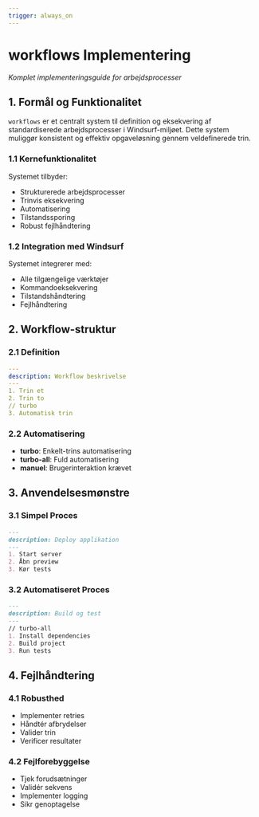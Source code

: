 ```yaml
---
trigger: always_on
---
```


# workflows Implementering
*Komplet implementeringsguide for arbejdsprocesser*

## 1. Formål og Funktionalitet
`workflows` er et centralt system til definition og eksekvering af standardiserede arbejdsprocesser i Windsurf-miljøet. Dette system muliggør konsistent og effektiv opgaveløsning gennem veldefinerede trin.

### 1.1 Kernefunktionalitet
Systemet tilbyder:
- Strukturerede arbejdsprocesser
- Trinvis eksekvering
- Automatisering
- Tilstandssporing
- Robust fejlhåndtering

### 1.2 Integration med Windsurf
Systemet integrerer med:
- Alle tilgængelige værktøjer
- Kommandoeksekvering
- Tilstandshåndtering
- Fejlhåndtering

## 2. Workflow-struktur

### 2.1 Definition
```yaml
---
description: Workflow beskrivelse
---
1. Trin et
2. Trin to
// turbo
3. Automatisk trin
```

### 2.2 Automatisering
- **turbo**: Enkelt-trins automatisering
- **turbo-all**: Fuld automatisering
- **manuel**: Brugerinteraktion krævet

## 3. Anvendelsesmønstre

### 3.1 Simpel Proces
```markdown
---
description: Deploy applikation
---
1. Start server
2. Åbn preview
3. Kør tests
```

### 3.2 Automatiseret Proces
```markdown
---
description: Build og test
---
// turbo-all
1. Install dependencies
2. Build project
3. Run tests
```

## 4. Fejlhåndtering

### 4.1 Robusthed
- Implementer retries
- Håndtér afbrydelser
- Valider trin
- Verificer resultater

### 4.2 Fejlforebyggelse
- Tjek forudsætninger
- Validér sekvens
- Implementer logging
- Sikr genoptagelse